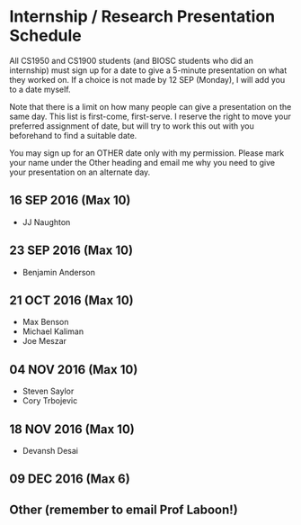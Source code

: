# Internship / Research Presentation Schedule

All CS1950 and CS1900 students (and BIOSC students who did an internship) must sign up for a date to give a 5-minute presentation on what they worked on.  If a choice is not made by 12 SEP (Monday), I will add you to a date myself.

Note that there is a limit on how many people can give a presentation on the same day.  This list is first-come, first-serve.  I reserve the right to move your preferred assignment of date, but will try to work this out with you beforehand to find a suitable date.

You may sign up for an OTHER date only with my permission.  Please mark your name under the Other heading and email me why you need to give your presentation on an alternate day.

## 16 SEP 2016 (Max 10)
* JJ Naughton

## 23 SEP 2016 (Max 10)
* Benjamin Anderson

## 21 OCT 2016 (Max 10)
* Max Benson
* Michael Kaliman
* Joe Meszar

## 04 NOV 2016 (Max 10)
* Steven Saylor
* Cory Trbojevic

## 18 NOV 2016 (Max 10)
* Devansh Desai

## 09 DEC 2016 (Max 6)

## Other (remember to email Prof Laboon!)
